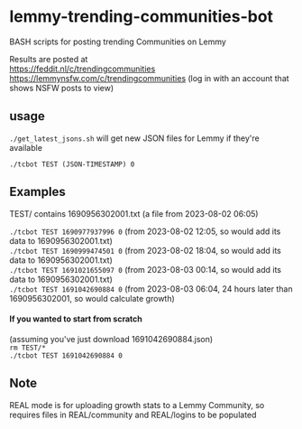 # lemmy-trending-communities-bot
BASH scripts for posting trending Communities on Lemmy

Results are posted at    
https://feddit.nl/c/trendingcommunities   
https://lemmynsfw.com/c/trendingcommunities (log in with an account that shows NSFW posts to view)

## usage
`./get_latest_jsons.sh`
will get new JSON files for Lemmy if they're available

`./tcbot TEST (JSON-TIMESTAMP) 0` 

## Examples

TEST/ contains 1690956302001.txt		(a file from 2023-08-02 06:05)

`./tcbot TEST 1690977937996 0`        (from 2023-08-02 12:05, so would add its data to 1690956302001.txt)    
`./tcbot TEST 1690999474501 0`        (from 2023-08-02 18:04, so would add its data to 1690956302001.txt)    
`./tcbot TEST 1691021655097 0`        (from 2023-08-03 00:14, so would add its data to 1690956302001.txt)   
`./tcbot TEST 1691042690884 0`        (from 2023-08-03 06:04, 24 hours later than 1690956302001, so would calculate growth)   

#### If you wanted to start from scratch

(assuming you've just download 1691042690884.json)   
`rm TEST/*`   
`./tcbot TEST 1691042690884 0`

## Note

REAL mode is for uploading growth stats to a Lemmy Community, so requires files in REAL/community and REAL/logins 
to be populated
